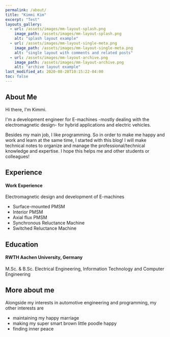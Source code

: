 ```yaml
---
permalink: /about/
title: "Kimmi Kim"
excerpt: "Test"
layouts_gallery:
  - url: /assets/images/mm-layout-splash.png
    image_path: /assets/images/mm-layout-splash.png
    alt: "splash layout example"
  - url: /assets/images/mm-layout-single-meta.png
    image_path: /assets/images/mm-layout-single-meta.png
    alt: "single layout with comments and related posts"
  - url: /assets/images/mm-layout-archive.png
    image_path: /assets/images/mm-layout-archive.png
    alt: "archive layout example"
last_modified_at: 2020-08-28T10:15:22-04:00
toc: false
---
```


About Me
--------
Hi there, I'm Kimmi.

I'm a development engineer for E-machines -mostly dealing with the electromagnetic design- for hybrid applications and electric vehicles.

Besides my main job, I like programming. 
So in order to make me happy and work and learn at the same time, I started with this blog!
I will make technical notes to organize and manage the professional/technical knowledge and expertise.
I hope this helps me and other students or colleagues!

Experience
-------------
#### Work Experience

Electromagnetic design and development of E-machines
- Surface-mounted PMSM
- Interior PMSM
- Axial flux PMSM
- Synchronous Reluctance Machine
- Switched Reluctance Machine

Education
---------
#### RWTH Aachen University, Germany
M.Sc. & B.Sc. Electrical Engineering, Information Technology and Computer Engineering

More about me
-------------
Alongside my interests in automotive engineering and programming, my other interests are
- maintaining my happy marriage
- making my super smart brown little poodle happy
- finding inner peace
